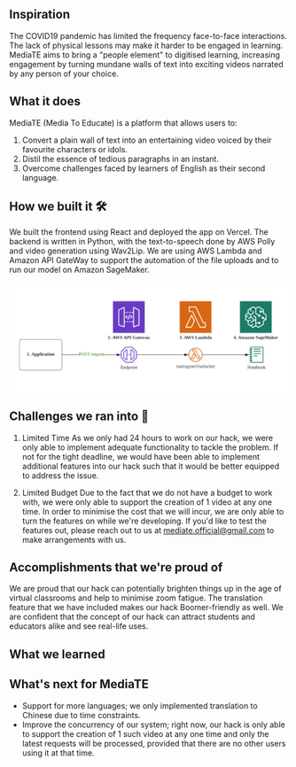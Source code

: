 ## Inspiration
The COVID19 pandemic has limited the frequency face-to-face interactions. The lack of physical lessons may make it harder to be engaged in learning. MediaTE aims to bring a "people element" to digitised learning, increasing engagement by turning mundane walls of text into exciting videos narrated by any person of your choice.

## What it does
MediaTE (Media To Educate) is a platform that allows users to:
1. Convert a plain wall of text into an entertaining video voiced by their favourite characters or idols. 
2. Distil the essence of tedious paragraphs in an instant.
3. Overcome challenges faced by learners of English as their second language.

## How we built it 🛠
We built the frontend using React and deployed the app on Vercel. The backend is written in Python, with the text-to-speech done by AWS Polly and video generation using Wav2Lip. We are using AWS Lambda and Amazon API GateWay to support the automation of the file uploads and to run our model on Amazon SageMaker.

![Alt text](/readme/architecture.png "Solution Architecture")


## Challenges we ran into 🧗
1. Limited Time
    As we only had 24 hours to work on our hack, we were only able to implement adequate functionality to tackle the problem. If not for the tight deadline, we would have been able to implement additional features into our hack such that it would be better equipped to address the issue.

2. Limited Budget
    Due to the fact that we do not have a budget to work with, we were only able to support the creation of 1 video at any one time. In order to minimise the cost that we will incur, we are only able to turn the features on while we're developing. If you'd like to test the features out, please reach out to us at [mediate.official@gmail.com](mailto:mediate.official@gmail.com) to make arrangements with us.

## Accomplishments that we're proud of
We are proud that our hack can potentially brighten things up in the age of virtual classrooms and help to minimise zoom fatigue. The translation feature that we have included makes our hack Boomer-friendly as well. We are confident that the concept of our hack can attract students and educators alike and see real-life uses. 

## What we learned

## What's next for MediaTE
- Support for more languages; we only implemented translation to Chinese due to time constraints.
- Improve the concurrency of our system; right now, our hack is only able to support the creation of 1 such video at any one time and only the latest requests will be processed, provided that there are no other users using it at that time.
